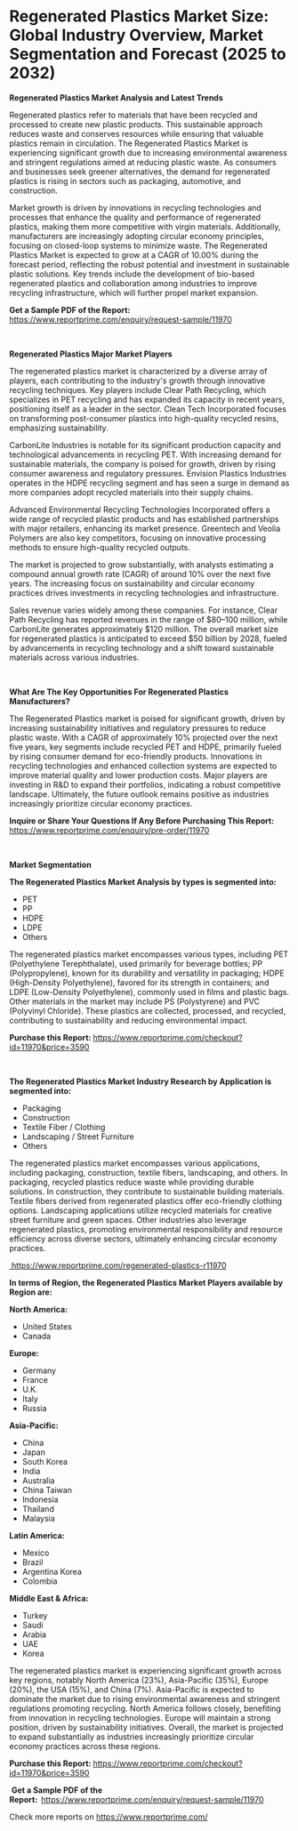 <p><h1>Regenerated Plastics Market Size: Global Industry Overview, Market Segmentation and Forecast (2025 to 2032)</h1></p><p><strong>Regenerated Plastics Market Analysis and Latest Trends</strong></p>
<p><p>Regenerated plastics refer to materials that have been recycled and processed to create new plastic products. This sustainable approach reduces waste and conserves resources while ensuring that valuable plastics remain in circulation. The Regenerated Plastics Market is experiencing significant growth due to increasing environmental awareness and stringent regulations aimed at reducing plastic waste. As consumers and businesses seek greener alternatives, the demand for regenerated plastics is rising in sectors such as packaging, automotive, and construction.</p><p>Market growth is driven by innovations in recycling technologies and processes that enhance the quality and performance of regenerated plastics, making them more competitive with virgin materials. Additionally, manufacturers are increasingly adopting circular economy principles, focusing on closed-loop systems to minimize waste. The Regenerated Plastics Market is expected to grow at a CAGR of 10.00% during the forecast period, reflecting the robust potential and investment in sustainable plastic solutions. Key trends include the development of bio-based regenerated plastics and collaboration among industries to improve recycling infrastructure, which will further propel market expansion.</p></p>
<p><strong>Get a Sample PDF of the Report:&nbsp;</strong> <a href="https://www.reportprime.com/enquiry/request-sample/11970?utm_campaign=2334&utm_medium=2&utm_source=Github&utm_content=ia&utm_term=17032025&utm_id=regenerated-plastics">https://www.reportprime.com/enquiry/request-sample/11970</a></p>
<p>&nbsp;</p>
<p><strong>Regenerated Plastics Major Market Players</strong></p>
<p><p>The regenerated plastics market is characterized by a diverse array of players, each contributing to the industry's growth through innovative recycling techniques. Key players include Clear Path Recycling, which specializes in PET recycling and has expanded its capacity in recent years, positioning itself as a leader in the sector. Clean Tech Incorporated focuses on transforming post-consumer plastics into high-quality recycled resins, emphasizing sustainability.</p><p>CarbonLite Industries is notable for its significant production capacity and technological advancements in recycling PET. With increasing demand for sustainable materials, the company is poised for growth, driven by rising consumer awareness and regulatory pressures. Envision Plastics Industries operates in the HDPE recycling segment and has seen a surge in demand as more companies adopt recycled materials into their supply chains.</p><p>Advanced Environmental Recycling Technologies Incorporated offers a wide range of recycled plastic products and has established partnerships with major retailers, enhancing its market presence. Greentech and Veolia Polymers are also key competitors, focusing on innovative processing methods to ensure high-quality recycled outputs.</p><p>The market is projected to grow substantially, with analysts estimating a compound annual growth rate (CAGR) of around 10% over the next five years. The increasing focus on sustainability and circular economy practices drives investments in recycling technologies and infrastructure.</p><p>Sales revenue varies widely among these companies. For instance, Clear Path Recycling has reported revenues in the range of $80–100 million, while CarbonLite generates approximately $120 million. The overall market size for regenerated plastics is anticipated to exceed $50 billion by 2028, fueled by advancements in recycling technology and a shift toward sustainable materials across various industries.</p></p>
<p>&nbsp;</p>
<p><strong>What Are The Key Opportunities For Regenerated Plastics Manufacturers?</strong></p>
<p><p>The Regenerated Plastics market is poised for significant growth, driven by increasing sustainability initiatives and regulatory pressures to reduce plastic waste. With a CAGR of approximately 10% projected over the next five years, key segments include recycled PET and HDPE, primarily fueled by rising consumer demand for eco-friendly products. Innovations in recycling technologies and enhanced collection systems are expected to improve material quality and lower production costs. Major players are investing in R&D to expand their portfolios, indicating a robust competitive landscape. Ultimately, the future outlook remains positive as industries increasingly prioritize circular economy practices.</p></p>
<p><strong>Inquire or Share Your Questions If Any Before Purchasing This Report:</strong> <a href="https://www.reportprime.com/enquiry/pre-order/11970?utm_campaign=2334&utm_medium=2&utm_source=Github&utm_content=ia&utm_term=17032025&utm_id=regenerated-plastics">https://www.reportprime.com/enquiry/pre-order/11970</a></p>
<p>&nbsp;</p>
<p><strong>Market Segmentation</strong></p>
<p><strong>The Regenerated Plastics Market Analysis by types is segmented into:</strong></p>
<p><ul><li>PET</li><li>PP</li><li>HDPE</li><li>LDPE</li><li>Others</li></ul></p>
<p><p>The regenerated plastics market encompasses various types, including PET (Polyethylene Terephthalate), used primarily for beverage bottles; PP (Polypropylene), known for its durability and versatility in packaging; HDPE (High-Density Polyethylene), favored for its strength in containers; and LDPE (Low-Density Polyethylene), commonly used in films and plastic bags. Other materials in the market may include PS (Polystyrene) and PVC (Polyvinyl Chloride). These plastics are collected, processed, and recycled, contributing to sustainability and reducing environmental impact.</p></p>
<p><strong>Purchase this Report:&nbsp;</strong><a href="https://www.reportprime.com/checkout?id=11970&price=3590&utm_campaign=2334&utm_medium=2&utm_source=Github&utm_content=ia&utm_term=17032025&utm_id=regenerated-plastics">https://www.reportprime.com/checkout?id=11970&price=3590</a></p>
<p>&nbsp;</p>
<p><strong>The Regenerated Plastics Market Industry Research by Application is segmented into:</strong></p>
<p><ul><li>Packaging</li><li>Construction</li><li>Textile Fiber / Clothing</li><li>Landscaping / Street Furniture</li><li>Others</li></ul></p>
<p><p>The regenerated plastics market encompasses various applications, including packaging, construction, textile fibers, landscaping, and others. In packaging, recycled plastics reduce waste while providing durable solutions. In construction, they contribute to sustainable building materials. Textile fibers derived from regenerated plastics offer eco-friendly clothing options. Landscaping applications utilize recycled materials for creative street furniture and green spaces. Other industries also leverage regenerated plastics, promoting environmental responsibility and resource efficiency across diverse sectors, ultimately enhancing circular economy practices.</p></p>
<p><a href="https://www.reportprime.com/regenerated-plastics-r11970?utm_campaign=2334&utm_medium=2&utm_source=Github&utm_content=ia&utm_term=17032025&utm_id=regenerated-plastics">&nbsp;https://www.reportprime.com/regenerated-plastics-r11970</a></p>
<p><strong>In terms of Region, the Regenerated Plastics Market Players available by Region are:</strong></p>
<p>
    <p> <strong> North America: </strong>
        <ul>
            <li>United States</li>
            <li>Canada</li>
        </ul>
        </p> 
    <p> <strong> Europe: </strong>
        <ul>
            <li>Germany</li>
            <li>France</li>
            <li>U.K.</li>
            <li>Italy</li>
            <li>Russia</li>
        </ul>
        </p> 
    <p> <strong> Asia-Pacific: </strong>
        <ul>
            <li>China</li>
            <li>Japan</li>
            <li>South Korea</li>
            <li>India</li>
            <li>Australia</li>
            <li>China Taiwan</li>
            <li>Indonesia</li>
            <li>Thailand</li>
            <li>Malaysia</li>
        </ul>
        </p> 
    <p> <strong> Latin America: </strong>
        <ul>
            <li>Mexico</li>
            <li>Brazil</li>
            <li>Argentina Korea</li>
            <li>Colombia</li>
        </ul>
        </p> 
    <p> <strong> Middle East & Africa: </strong>
        <ul>
            <li>Turkey</li>
            <li>Saudi</li>
            <li>Arabia</li>
            <li>UAE</li>
            <li>Korea</li>
        </ul>
    </p>
    </p>
<p><p>The regenerated plastics market is experiencing significant growth across key regions, notably North America (23%), Asia-Pacific (35%), Europe (20%), the USA (15%), and China (7%). Asia-Pacific is expected to dominate the market due to rising environmental awareness and stringent regulations promoting recycling. North America follows closely, benefiting from innovation in recycling technologies. Europe will maintain a strong position, driven by sustainability initiatives. Overall, the market is projected to expand substantially as industries increasingly prioritize circular economy practices across these regions.</p></p>
<p><strong>Purchase this Report: </strong><a href="https://www.reportprime.com/checkout?id=11970&price=3590&utm_campaign=2334&utm_medium=2&utm_source=Github&utm_content=ia&utm_term=17032025&utm_id=regenerated-plastics">https://www.reportprime.com/checkout?id=11970&price=3590</a></p>
<p>&nbsp;<strong>Get a Sample PDF of the Report:&nbsp;&nbsp;</strong><a href="https://www.reportprime.com/enquiry/request-sample/11970?utm_campaign=2334&utm_medium=2&utm_source=Github&utm_content=ia&utm_term=17032025&utm_id=regenerated-plastics">https://www.reportprime.com/enquiry/request-sample/11970</a></p>
<p><strong></strong></p>
<p>Check more reports on <a href="https://www.reportprime.com/?utm_campaign=2334&utm_medium=2&utm_source=Github&utm_content=ia&utm_term=17032025&utm_id=regenerated-plastics">https://www.reportprime.com/</a></p>